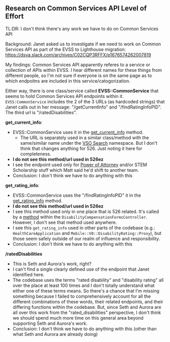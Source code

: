 ## Research on Common Services API Level of Effort

TL:DR: I don't think there's any work we have to do on Common Services API

Background: Janet asked us to investigate if we need to work on Common Services API as part of the EVSS to Lighthouse migration: https://dsva.slack.com/archives/C02CQP3RFFX/p1676574262007819

My findings:
Common Services API apparently referes to a service or collection of APIs within EVSS. I hear different names for these things from different people, so I'm not sure if everyone is on the same page as to which endpoitns are included in this service/catogorization.

Either way, there is one class/service called **EVSS::CommonService** that seems to hold Common Services API endpoints within it. `EVSS:CommonService` includes the 2 of the 3 URLs (as hardcoded strings) that Janet calls out in her message: "/getCurrentInfo" and "/findRatingInfoPID". The third url is "/ratedDisabilities".

**get_current_info**: 
- EVSS::CommonService uses it in the [get_current_info](https://github.com/department-of-veterans-affairs/vets-api/blob/master/lib/evss/common_service.rb#L16) method.
	- The URL is separately used in a similar class/method with the same/similar name under the [VSO Search](https://github.com/department-of-veterans-affairs/vets-api/blob/master/lib/evss/vso_search/service.rb#L23) namespace. But I don't think that changes anything for 526. Just noting it here for completeness.
- **I do not see this method/url used in 526ez**
- I see the endpoint used only for [Power of Attorney](https://github.com/department-of-veterans-affairs/vets-api/blob/master/app/models/user.rb#L412) and/or STEM Scholarship stuff which Matt said he'd shift to another team.
- Conclusion: I don't think we have to do anything with this

**get_rating_info**:
- EVSS::CommonService uses the "/findRatingInfoPID" it in the [get_rating_info](https://github.com/department-of-veterans-affairs/vets-api/blob/master/lib/evss/common_service.rb#L20) method.
- **I do not see this method/url used in 526ez**
- I see this method used only in one place that is 526 related. It's called by a [method](https://github.com/department-of-veterans-affairs/vets-api/blob/master/app/controllers/v0/disability_compensation_forms_controller.rb#L67) within the `DisabilityCompensationFormsController`. However, I don't see that method used anywhere.
- I see this `get_rating_info` used in other parts of the codebase (e.g.: `HealthCareApplication` and `Mobile::V0::DisabilityRating::Proxy`), but those seem safely outside of our realm of influence and responsibility.
- Conclusion: I don't think we have to do anything with this

**/ratedDisabilities**
- This is Seth and Aurora's work, right?
- I can't find a single clearly defined use of the endpoint that Janet identified here.
- The codebase uses the terms "rated disability" and "disability rating" all over the place at least 100 times and I don't totally understand what either one of these terms means. So there's a chance that I'm missing something because I failed to comprehensively account for all the different combinations of these words, their related endpoints, and their differing functions within the codebase. But, since Seth and Aurora are all over this work from the "rated_disabilities" perspective, I don't think we should spend much more time on this general area beyond supporting Seth and Aurora's work.
- Conclusion: I don't think we have to do anything with this (other than what Seth and Aurora are already doing)
 
